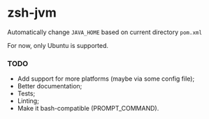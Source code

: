 # zsh-jvm
Automatically change `JAVA_HOME` based on current directory `pom.xml`

For now, only Ubuntu is supported.

### TODO

- Add support for more platforms (maybe via some config file);
- Better documentation;
- Tests;
- Linting;
- Make it bash-compatible (PROMPT_COMMAND).
